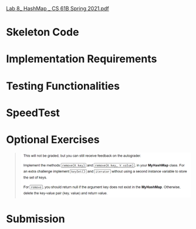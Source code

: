 [Lab 8_ HashMap _ CS 61B Spring 2021.pdf](https://www.yuque.com/attachments/yuque/0/2023/pdf/12393765/1676786689577-68c3f007-d5d3-4aa0-9055-242bbdb99686.pdf)

# Skeleton Code
> 




# Implementation Requirements



# Testing Functionalities


# SpeedTest
> 


# Optional Exercises
> ![image.png](_L2108__HashMap.assets/20230302_0956198448.png)



# Submission
